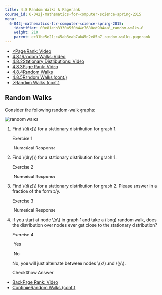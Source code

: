 ```yaml
---
title: 4.8 Random Walks & Pagerank
course_id: 6-042j-mathematics-for-computer-science-spring-2015
menu:
  6-042j-mathematics-for-computer-science-spring-2015:
    identifier: 00e81ecb3330a5f0b44c7680ed904aa8_random-walks-0
    weight: 210
    parent: ec31be5e21ec45ab3eab7ab45d2e85b7_random-walks-pagerank
---
```

*   [<Page Rank: Video](/courses/electrical-engineering-and-computer-science/6-042j-mathematics-for-computer-science-spring-2015/probability/random-walks-pagerank/page-rank-video)
*   [4.8.1Random Walks: Video](/courses/electrical-engineering-and-computer-science/6-042j-mathematics-for-computer-science-spring-2015/probability/random-walks-pagerank)
*   [4.8.2Stationary Distributions: Video](/courses/electrical-engineering-and-computer-science/6-042j-mathematics-for-computer-science-spring-2015/probability/random-walks-pagerank/stationary-distributions-video)
*   [4.8.3Page Rank: Video](/courses/electrical-engineering-and-computer-science/6-042j-mathematics-for-computer-science-spring-2015/probability/random-walks-pagerank/page-rank-video)
*   [4.8.4Random Walks](/courses/electrical-engineering-and-computer-science/6-042j-mathematics-for-computer-science-spring-2015/probability/random-walks-pagerank/random-walks-0)
*   [4.8.5Random Walks (cont.)](/courses/electrical-engineering-and-computer-science/6-042j-mathematics-for-computer-science-spring-2015/probability/random-walks-pagerank/random-walks-cont)
*   [\>Random Walks (cont.)](/courses/electrical-engineering-and-computer-science/6-042j-mathematics-for-computer-science-spring-2015/probability/random-walks-pagerank/random-walks-cont)

Random Walks
------------

Consider the following random-walk graphs:

![random walks](/courses/electrical-engineering-and-computer-science/6-042j-mathematics-for-computer-science-spring-2015/probability/random-walks-pagerank/random-walks-0/random_walk.jpg)

1.  Find \\(d(x)\\) for a stationary distribution for graph 1.
    
    Exercise 1
    
    &nbsp;Numerical Response&nbsp;
    
2.  Find \\(d(y)\\) for a stationary distribution for graph 1.
    
    Exercise 2
    
    &nbsp;Numerical Response&nbsp;
    
3.  Find \\(d(z)\\) for a stationary distribution for graph 2. Please answer in a fraction of the form x/y.
    
    Exercise 3
    
    &nbsp;Numerical Response&nbsp;
    
4.  If you start at node \\(x\\) in graph 1 and take a (long) random walk, does the distribution over nodes ever get close to the stationary distribution?
    
    Exercise 4
    
    &nbsp;Yes&nbsp;
    
    &nbsp;No&nbsp;
    
    No, you will just alternate between nodes \\(x\\) and \\(y\\).
    
    CheckShow Answer
    

*   [BackPage Rank: Video](/courses/electrical-engineering-and-computer-science/6-042j-mathematics-for-computer-science-spring-2015/probability/random-walks-pagerank/page-rank-video)
*   [ContinueRandom Walks (cont.)](/courses/electrical-engineering-and-computer-science/6-042j-mathematics-for-computer-science-spring-2015/probability/random-walks-pagerank/random-walks-cont)